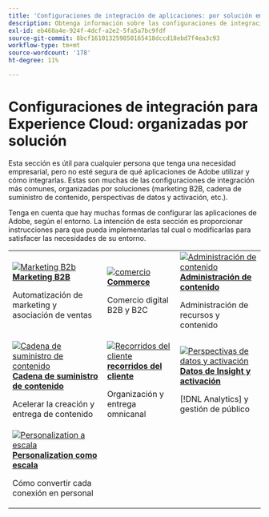 ```yaml
---
title: 'Configuraciones de integración de aplicaciones: por solución empresarial'
description: Obtenga información sobre las configuraciones de integración comunes para aplicaciones de Experience Cloud, organizadas por soluciones empresariales.
exl-id: eb460a4e-924f-4dcf-a2e2-5fa5a7bc9fdf
source-git-commit: 8bcf161013259850165418dccd18ebd7f4ea3c93
workflow-type: tm+mt
source-wordcount: '178'
ht-degree: 11%

---
```


# Configuraciones de integración para Experience Cloud: organizadas por solución

Esta sección es útil para cualquier persona que tenga una necesidad empresarial, pero no esté segura de qué aplicaciones de Adobe utilizar y cómo integrarlas. Estas son muchas de las configuraciones de integración más comunes, organizadas por soluciones (marketing B2B, cadena de suministro de contenido, perspectivas de datos y activación, etc.).

Tenga en cuenta que hay muchas formas de configurar las aplicaciones de Adobe, según el entorno. La intención de esta sección es proporcionar instrucciones para que pueda implementarlas tal cual o modificarlas para satisfacer las necesidades de su entorno.

<table>
<tr>
    <td>
      <a  href="./b2b.md"><img alt="Marketing B2b" src="https://cdn.experienceleague.adobe.com/thumb/b2b.png?lang=es"/></a>
      <div><strong><a href="./b2b.md">Marketing B2B</a></strong></div>
      <p>
        Automatización de marketing y asociación de ventas
      </p>
    </td>
   <td>
      <a  href="./commerce.md"><img alt="comercio" src="https://cdn.experienceleague.adobe.com/thumb/commerce.png?lang=es"/></a>
      <div><strong><a href="./commerce.md">Commerce</a></strong></div>
      <p>
        Comercio digital B2B y B2C
      </p>
   </td>    
   <td>
      <a  href="./content-management.md"><img alt="Administración de contenido" src="https://cdn.experienceleague.adobe.com/thumb/content-management.png?lang=es"/></a>
      <div><strong><a href="./content-management.md">Administración de contenido</a></strong></div>
      <p>
        Administración de recursos y contenido
      </p>
   </td>
</tr>
<tr>
   <td>
      <a  href="./content-supply-chain.md"><img alt="Cadena de suministro de contenido" src="https://cdn.experienceleague.adobe.com/thumb/content-supply-chain.png?lang=es"/></a>
      <div><strong><a href="./content-supply-chain.md">Cadena de suministro de contenido</a></strong></div>
      <p>
        Acelerar la creación y entrega de contenido
      </p> 
    </td>
   <td>
      <a  href="./customer-journeys.md"><img alt="Recorridos del cliente" src="https://cdn.experienceleague.adobe.com/thumb/customer-journeys.png?lang=es"/></a>
      <div><strong><a href="./customer-journeys.md">recorridos del cliente</a></strong></div>
      <p>
        Organización y entrega omnicanal
      </p> 
    </td>
   <td>
      <a  href="./data-insights.md"><img alt="Perspectivas de datos y activación" src="https://cdn.experienceleague.adobe.com/thumb/data-insights.png?lang=es"/></a>
      <div><strong><a href="./data-insights.md"> Datos de Insight y activación</a></strong></div>
      <p>
        [!DNL Analytics] y gestión de público
      </p>
   </td>  
</tr>
<tr>
   <td>
      <a  href="./personalization.md"><img alt="Personalization a escala" src="https://cdn.experienceleague.adobe.com/thumb/personalization.png?lang=es"/></a>
      <div><strong><a href="./personalization.md">Personalization como escala</a></strong></div>
      <p>
        Cómo convertir cada conexión en personal
      </p>
   </td>
</table>

